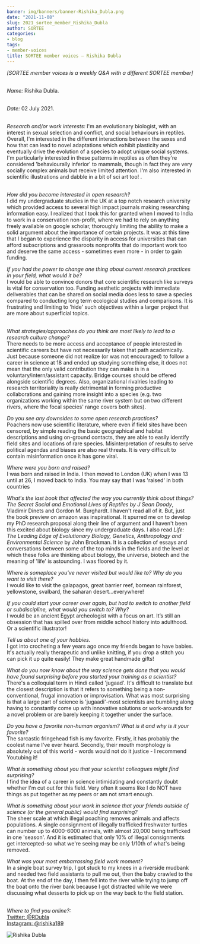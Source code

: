 ```yaml
---
banner: img/banners/banner-Rishika_Dubla.png
date: "2021-11-08"
slug: 2021_sortee_member_Rishika_Dubla
author: SORTEE
categories:
- blog
tags:
- member-voices
title: SORTEE member voices – Rishika Dubla 
---
```



*[SORTEE member voices is a weekly Q&A with a different SORTEE member]*   
&nbsp;
&nbsp;

   _Name:_ Rishika Dubla.   
&nbsp;

   _Date:_ 02 July 2021.   
&nbsp;

   _Research and/or work interests:_ I'm an evolutionary biologist, with an interest in sexual selection and conflict, and social behaviours in reptiles. Overall, I'm interested in the different interactions between the sexes and how that can lead to novel adaptations which exhibit plasticity and eventually drive the evolution of a species to adopt unique social systems. I'm particularly interested in these patterns in reptiles as often they're considered 'behaviourally inferior' to mammals, though in fact they are very socially complex animals but receive limited attention. I'm also interested in scientific illustrations and dabble in a bit of sci art too! .   
&nbsp;
&nbsp;

_How did you become interested in open research?_   
I did my undergraduate studies in the UK at a top notch research university which provided access to several high impact journals making researching information easy. I realized that I took this for granted when I moved to India to work in a conservation non-profit, where we had to rely on anything freely available on google scholar, thoroughly limiting the ability to make a solid argument about the importance of certain projects. It was at this time that I began to experience the disparity in access for universities that can afford subscriptions and grassroots nonprofits that do important work too and deserve the same access - sometimes even more - in order to gain funding.
&nbsp;
&nbsp;

_If you had the power to change one thing about current research practices in your field, what would it be?_   
I would be able to convince donors that core scientific research like surveys is vital for conservation too. Funding aesthetic projects with immediate deliverables that can be shared on social media does less to save a species compared to conducting long term ecological studies and comparisons. It is frustrating and limiting to 'hide' such objectives within a larger project that are more about superficial topics.  
&nbsp;
&nbsp;

_What strategies/approaches do you think are most likely to lead to a research culture change?_   
There needs to be more access and acceptance of people interested in scientific careers but have not necessarily taken that path academically. Just because someone did not realize (or was not encouraged) to follow a career in science at 18 and ended up studying something else, it does not mean that the only valid contribution they can make is in a voluntary/intern/assistant capacity. Bridge courses should be offered alongside scientific degrees. Also, organizational rivalries leading to research territoriality is really detrimental in forming productive collaborations and gaining more insight into a species (e.g. two organizations working within the same river system but on two different rivers, where the focal species' range covers both sites).
&nbsp;
&nbsp;

_Do you see any downsides to some open research practices?_   
Poachers now use scientific literature, where even if field sites have been censored, by simple reading the basic geographical and habitat descriptions and using on-ground contacts, they are able to easily identify field sites and locations of rare species. Misinterpretation of results to serve political agendas and biases are also real threats. It is very difficult to contain misinformation once it has gone viral.
&nbsp;
&nbsp;

_Where were you born and raised?_   
 I was born and raised in India. I then moved to London (UK) when I was 13 until at 26, I moved back to India. You may say that I was 'raised' in both countries
&nbsp;
&nbsp;

_What's the last book that affected the way you currently think about things?_   
*The Secret Social and Emotional Lives of Reptiles by J Sean Doody*, Vladimir Dinets and Gordon M. Burghardt. I haven't read all of it. But, just the book preview on amazon was inspirational. It spurred me on to develop my PhD research proposal along their line of argument and I haven't been this excited about biology since my undergraduate days. I also read *Life: The Leading Edge of Evolutionary Biology, Genetics, Anthropology and Environmental Science* by John Brockman. It is a collection of essays and conversations between some of the top minds in the fields and the level at which these folks are thinking about biology, the universe, biotech and the meaning of 'life' is astounding. I was floored by it.
&nbsp;
&nbsp;

_Where is someplace you've never visited but would like to? Why do you want to visit there?_   
I would like to visit the galapagos, great barrier reef, bornean rainforest, yellowstone, svalbard, the saharan desert...everywhere! 
&nbsp;
&nbsp;

_If you could start your career over again, but had to switch to another field or subdiscipline, what would you switch to? Why?_   
I would be an ancient Egypt archeologist with a focus on art. It’s still an obsession that has spilled over from middle school history into adulthood. Or a scientific illustrator!
&nbsp;
&nbsp;

_Tell us about one of your hobbies._   
I got into crocheting a few years ago once my friends began to have babies. It's actually really therapeutic and unlike knitting, if you drop a stitch you can pick it up quite easily! They make great handmade gifts!
&nbsp;
&nbsp;

_What do you now know about the way science gets done that you would have found surprising before you started your training as a scientist?_   
There's a colloquial term in Hindi called 'jugaad'. It's difficult to translate but the closest description is that it refers to something being a non-conventional, frugal innovation or improvisation. What was most surprising is that a large part of science is 'jugaadi'-most scientists are bumbling along having to constantly come up with innovative solutions or work-arounds for a novel problem or are barely keeping it together under the surface.
&nbsp;
&nbsp;

_Do you have a favorite non-human organism? What is it and why is it your favorite?_   
The sarcastic fringehead fish is my favorite. Firstly, it has probably the coolest name I've ever heard. Secondly, their mouth morphology is absolutely out of this world - words would not do it justice - I recommend Youtubing it!
&nbsp;
&nbsp;


_What is something about you that your scientist colleagues might find surprising?_   
I find the idea of a career in science intimidating and constantly doubt whether I'm cut out for this field. Very often it seems like I do NOT have things as put together as my peers or am not smart enough. 
&nbsp;
&nbsp;

_What is something about your work in science that your friends outside of science (or the general public) would find surprising?_   
The sheer scale at which illegal poaching removes animals and affects populations. A single consignment of illegally trafficked freshwater turtles can number up to 4000-6000 animals, with almost 20,000 being trafficked in one 'season'. And it is estimated that only 10% of illegal consignments get intercepted-so what we're seeing may be only 1/10th of what's being removed.
&nbsp;
&nbsp;

_What was your most embarrassing field work moment?_   
In a single boat survey trip, I got stuck to my knees in a riverside mudbank and needed two field assistants to pull me out, then the baby crawled to the boat. At the end of the day, I then fell into the river while trying to jump off the boat onto the river bank because I got distracted while we were discussing what desserts to pick up on the way back to the field station.   
&nbsp;
&nbsp;

_Where to find you online?:_   
[Twitter: @RDubla](https://twitter.com/rdubla?lang=en)   
[Instagram: @rishika189](https://www.instagram.com/rishika189/?hl=en)
&nbsp;
&nbsp;


![Rishika Dubla](/blog/images/Rishika_Dubla.png)    
&nbsp;